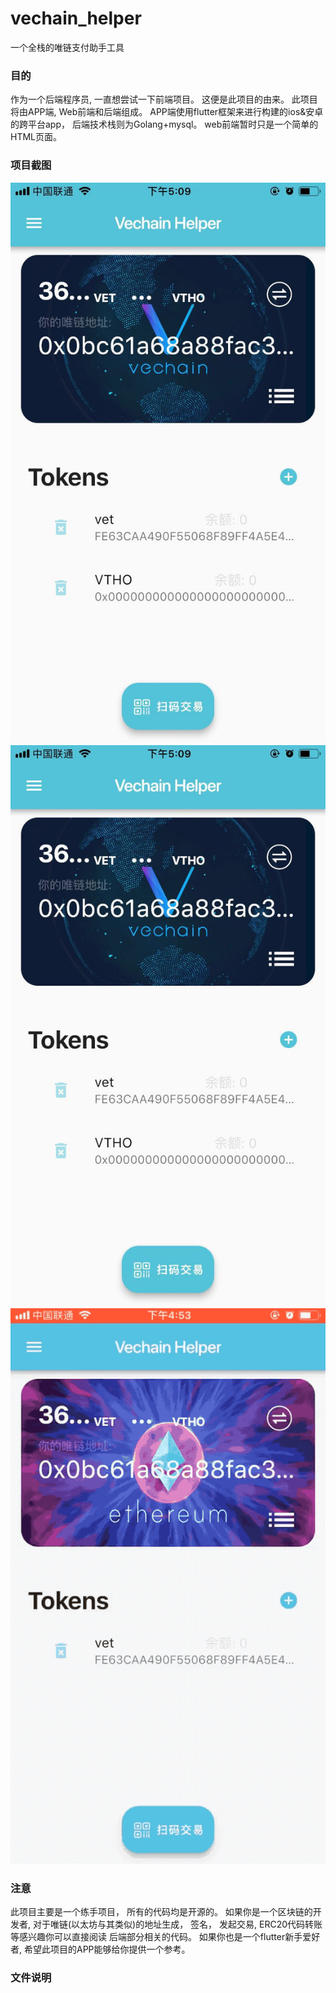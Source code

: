 # vechain_helper
一个全栈的唯链支付助手工具

### 目的

作为一个后端程序员, 一直想尝试一下前端项目。 这便是此项目的由来。 此项目将由APP端, Web前端和后端组成。 
APP端使用flutter框架来进行构建的ios&安卓的跨平台app，
后端技术栈则为Golang+mysql。 
web前端暂时只是一个简单的HTML页面。

### 项目截图
![app首页](./img/app1.jpeg)
![app功能](./img/app1.jpeg)
![show](./img/show.gif)

### 注意
此项目主要是一个练手项目， 所有的代码均是开源的。 
如果你是一个区块链的开发者, 对于唯链(以太坊与其类似)的地址生成， 签名， 发起交易, ERC20代码转账等感兴趣你可以直接阅读
后端部分相关的代码。
如果你也是一个flutter新手爱好者, 希望此项目的APP能够给你提供一个参考。

### 文件说明